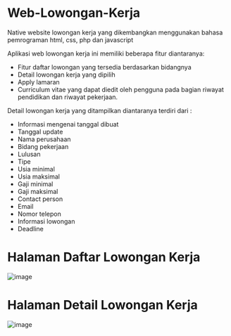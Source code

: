 # Web-Lowongan-Kerja

Native website lowongan kerja yang dikembangkan menggunakan bahasa pemrograman html, css, php dan javascript

Aplikasi web lowongan kerja ini memiliki beberapa fitur diantaranya:
- Fitur daftar lowongan yang tersedia berdasarkan bidangnya
- Detail lowongan kerja yang dipilih
- Apply lamaran
- Curriculum vitae yang dapat diedit oleh pengguna pada bagian riwayat pendidikan dan riwayat pekerjaan. 

Detail lowongan kerja yang ditampilkan diantaranya terdiri dari :
- Informasi mengenai tanggal dibuat
- Tanggal update
- Nama perusahaan
- Bidang pekerjaan
- Lulusan
- Tipe
- Usia minimal
- Usia maksimal
- Gaji minimal
- Gaji maksimal
- Contact person
- Email
- Nomor telepon
- Informasi lowongan
- Deadline

# Halaman Daftar Lowongan Kerja
![image](https://user-images.githubusercontent.com/77524477/122969326-b63ea700-d3b6-11eb-8559-8d8db107b239.png)

# Halaman Detail Lowongan Kerja
![image](https://user-images.githubusercontent.com/77524477/122969527-f30a9e00-d3b6-11eb-8a59-bb3786402fd0.png) 
